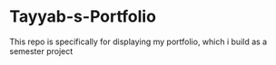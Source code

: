 # Tayyab-s-Portfolio
This repo is specifically for displaying my portfolio, which i build as a semester project
